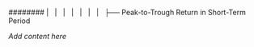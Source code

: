 ######## |   |   |   |   |   |   |   ├── Peak-to-Trough Return in Short-Term Period

*Add content here*